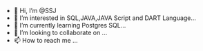 - 👋 Hi, I’m @SSJ
- 👀 I’m interested in SQL,JAVA,JAVA Script and DART Language...
- 🌱 I’m currently learning Postgres SQL...
- 💞️ I’m looking to collaborate on ...
- 📫 How to reach me ...

<!---
SSJyothi8389/SSJyothi8389 is a ✨ special ✨ repository because its `README.md` (this file) appears on your GitHub profile.
You can click the Preview link to take a look at your changes.
--->
